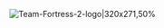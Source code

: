 ![Team-Fortress-2-logo|320x271,50%](https://user-images.githubusercontent.com/28727157/216601652-4ba56dfd-70c8-4e80-886d-c8a43782d332.png)

